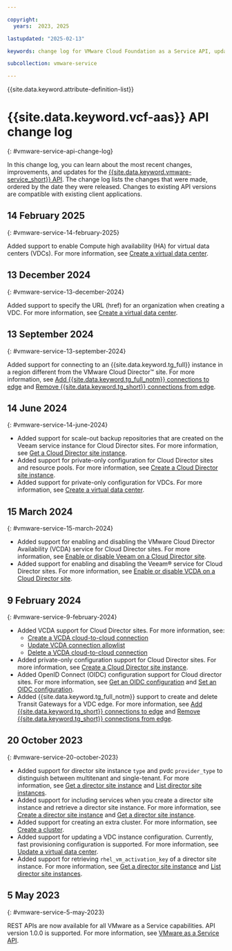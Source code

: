 ```yaml
---

copyright:
  years:  2023, 2025

lastupdated: "2025-02-13"

keywords: change log for VMware Cloud Foundation as a Service API, updates to VCF as a Service API

subcollection: vmware-service

---
```


{{site.data.keyword.attribute-definition-list}}

# {{site.data.keyword.vcf-aas}} API change log
{: #vmware-service-api-change-log}

In this change log, you can learn about the most recent changes, improvements, and updates for the [{{site.data.keyword.vmware-service_short}} API](/apidocs/vmware-service). The change log lists the changes that were made, ordered by the date they were released. Changes to existing API versions are compatible with existing client applications.

## 14 February 2025
{: #vmware-service-14-february-2025}

Added support to enable Compute high availability (HA) for virtual data centers (VDCs). For more information, see [Create a virtual data center](/apidocs/vmware-service#create-vdc).

## 13 December 2024
{: #vmware-service-13-december-2024}

Added support to specify the URL (href) for an organization when creating a VDC. For more information, see [Create a virtual data center](/apidocs/vmware-service#create-vdc).

## 13 September 2024
{: #vmware-service-13-september-2024}

Added support for connecting to an {{site.data.keyword.tg_full}} instance in a region different from the VMware Cloud Director™ site. For more information, see [Add {{site.data.keyword.tg_full_notm}} connections to edge](/apidocs/vmware-service#add-transit-gateway-connections) and [Remove {{site.data.keyword.tg_short}} connections from edge](/apidocs/vmware-service#remove-transit-gateway-connections).

## 14 June 2024
{: #vmware-service-14-june-2024}

* Added support for scale-out backup repositories that are created on the Veeam service instance for Cloud Director sites. For more information, see [Get a Cloud Director site instance](/apidocs/vmware-service#get-director-site).
* Added support for private-only configuration for Cloud Director sites and resource pools. For more information, see [Create a Cloud Director site instance](/apidocs/vmware-service#create-director-sites).
* Added support for private-only configuration for VDCs. For more information, see [Create a virtual data center](/apidocs/vmware-service#create-vdc).

## 15 March 2024
{: #vmware-service-15-march-2024}

* Added support for enabling and disabling the VMware Cloud Director Availability (VCDA) service for Cloud Director sites. For more information, see [Enable or disable Veeam on a Cloud Director site](/apidocs/vmware-service#enable-veeam-on-pvdcs-list).
* Added support for enabling and disabling the Veeam® service for Cloud Director sites. For more information, see [Enable or disable VCDA on a Cloud Director site](/apidocs/vmware-service#enable-vcda-on-data-center).

## 9 February 2024
{: #vmware-service-9-february-2024}

* Added VCDA support for Cloud Director sites. For more information, see:
   * [Create a VCDA cloud-to-cloud connection](/apidocs/vmware-service#create-director-sites-vcda-c2c-connection)
   * [Update VCDA connection allowlist](/apidocs/vmware-service#update-director-sites-vcda-connection-endpoints)
   * [Delete a VCDA cloud-to-cloud connection](/apidocs/vmware-service#delete-director-sites-vcda-c2c-connection)
* Added private-only configuration support for Cloud Director sites. For more information, see [Create a Cloud Director site instance](/apidocs/vmware-service#create-director-sites).
* Added OpenID Connect (OIDC) configuration support for Cloud director sites. For more information, see [Get an OIDC configuration](/apidocs/vmware-service#get-oidc-configuration) and [Set an OIDC configuration](/apidocs/vmware-service#set-oidc-configuration).
* Added {{site.data.keyword.tg_full_notm}} support to create and delete Transit Gateways for a VDC edge. For more information, see [Add {{site.data.keyword.tg_short}} connections to edge](/apidocs/vmware-service#add-transit-gateway-connections) and [Remove {{site.data.keyword.tg_short}} connections from edge](/apidocs/vmware-service#remove-transit-gateway-connections).

## 20 October 2023
{: #vmware-service-20-october-2023}

* Added support for director site instance `type` and pvdc `provider_type` to distinguish between multitenant and single-tenant. For more information, see [Get a director site instance](/apidocs/vmware-service#get-director-site) and [List director site instances](/apidocs/vmware-service#list-director-sites).
* Added support for including services when you create a director site instance and retrieve a director site instance. For more information, see [Create a director site instance](/apidocs/vmware-service#create-director-sites) and [Get a director site instance](/apidocs/vmware-service#get-director-site).
* Added support for creating an extra cluster. For more information, see [Create a cluster](/apidocs/vmware-service#create-director-sites-pvdcs-clusters).
* Added support for updating a VDC instance configuration. Currently, fast provisioning configuration is supported. For more information, see [Update a virtual data center](/apidocs/vmware-service#update-vdc).
* Added support for retrieving `rhel_vm_activation_key` of a director site instance. For more information, see [Get a director site instance](/apidocs/vmware-service#get-director-site) and [List director site instances](/apidocs/vmware-service#list-director-sites).

## 5 May 2023
{: #vmware-service-5-may-2023}

REST APIs are now available for all VMware as a Service capabilities. API version 1.0.0 is supported. For more information, see [VMware as a Service API](/apidocs/vmware-service).
